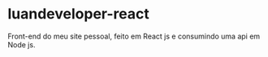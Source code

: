 # luandeveloper-react
Front-end do meu site pessoal, feito em React js e consumindo uma api em Node js.
